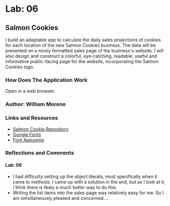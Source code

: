 # Lab: 06

## Salmon Cookies

I build an adaptable app to calculate the daily sales projections of cookies for each location of the new Salmon Cookies business. The data will be presented on a nicely formatted sales page of the business's website. I will also design and construct a colorful, eye-catching, readable, useful and informative public-facing page for the website, incorporating the Salmon Cookies logo.

### How Does The Application Work

Open in a web browser.

### Author: William Moreno

### Links and Resources

- [Salmon Cookie Repository](https://github.com/William-Moreno/cookie-stand)
- [Google Fonts](https://fonts.google.com/)
- [Font Awesome](https://fontawesome.com/)

### Reflections and Comments

#### Lab: 06

- I had difficulty setting up the object literals, most specifically when it came to methods. I came up with a solution in the end, but as I look at it, I think there is likely a much better way to do this.
- Writing the list items into the sales page was relatively easy for me. So I am simultaneously pleased and concerned....
